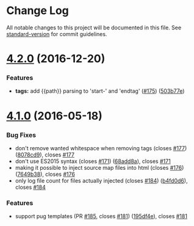 # Change Log

All notable changes to this project will be documented in this file. See [standard-version](https://github.com/conventional-changelog/standard-version) for commit guidelines.

<a name="4.2.0"></a>
# [4.2.0](https://github.com/klei/gulp-inject/compare/v4.1.0...v4.2.0) (2016-12-20)


### Features

* **tags:** add {{path}} parsing to 'start-' and 'endtag' ([#175](https://github.com/klei/gulp-inject/issues/175)) ([503b77e](https://github.com/klei/gulp-inject/commit/503b77e))



<a name="4.1.0"></a>
# [4.1.0](https://github.com/klei/gulp-inject/compare/v4.0.0...v4.1.0) (2016-05-18)


### Bug Fixes

* don't remove wanted whitespace when removing tags (closes [#177](https://github.com/klei/gulp-inject/issues/177)) ([8078cd9](https://github.com/klei/gulp-inject/commit/8078cd9)), closes [#177](https://github.com/klei/gulp-inject/issues/177)
* don't use ES2015 syntax (closes [#171](https://github.com/klei/gulp-inject/issues/171)) ([68add8a](https://github.com/klei/gulp-inject/commit/68add8a)), closes [#171](https://github.com/klei/gulp-inject/issues/171)
* making it possible to inject source map files into html (closes [#176](https://github.com/klei/gulp-inject/issues/176)) ([7649b38](https://github.com/klei/gulp-inject/commit/7649b38)), closes [#176](https://github.com/klei/gulp-inject/issues/176)
* only log file count for files actually injected (closes [#184](https://github.com/klei/gulp-inject/issues/184)) ([b4fd0d6](https://github.com/klei/gulp-inject/commit/b4fd0d6)), closes [#184](https://github.com/klei/gulp-inject/issues/184)


### Features

* support pug templates (PR [#185](https://github.com/klei/gulp-inject/issues/185), closes [#181](https://github.com/klei/gulp-inject/issues/181)) ([195df4e](https://github.com/klei/gulp-inject/commit/195df4e)), closes [#181](https://github.com/klei/gulp-inject/issues/181)
